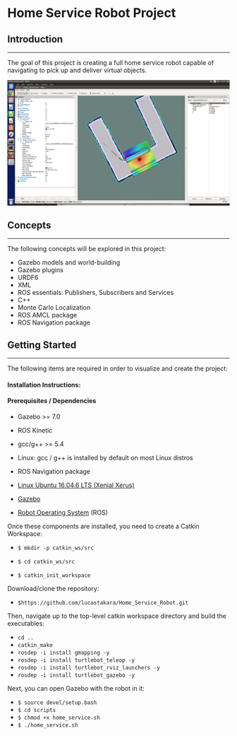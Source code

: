 # Home Service Robot Project

## Introduction
-----

The goal of this project is creating a full home service robot capable of navigating to pick up and deliver virtual objects.
 
![Gazebo](https://github.com/lucastakara/Home_Service_Robot/blob/master/images/home_service.png?raw=true)
## Concepts
---
The following concepts will be explored in this project:
- Gazebo models and world-building 
- Gazebo plugins
- URDF6
- XML
- ROS essentials: Publishers, Subscribers and Services
- C++
- Monte Carlo Localization
- ROS AMCL package
- ROS Navigation package

## Getting Started
----
The following items are required in order to visualize and create the project:
 
#### Installation Instructions:

#### Prerequisites / Dependencies 

- Gazebo >= 7.0

- ROS Kinetic

- gcc/g++ >= 5.4

- Linux: gcc / g++ is installed by default on most Linux distros

- ROS Navigation package

- [Linux Ubuntu 16.04.6 LTS (Xenial Xerus)](http://releases.ubuntu.com/16.04/)
- [Gazebo](http://gazebosim.org/tutorials?tut=install_ubuntu&cat=install) 
- [Robot Operating System](http://wiki.ros.org/kinetic/Installation/Ubuntu) (ROS)

Once these components are installed, you need to create a Catkin Workspace:


- `$ mkdir -p catkin_ws/src`

- `$ cd catkin_ws/src`

- `$ catkin_init_workspace`

Download/clone the repository:

- `$https://github.com/lucastakara/Home_Service_Robot.git`

Then, navigate up to the top-level catkin workspace directory and build the executables:

- `cd ..`
- `catkin_make` 
- `rosdep -i install gmapping -y`
- `rosdep -i install turtlebot_teleop -y`
- `rosdep -i install turtlebot_rviz_launchers -y`
- `rosdep -i install turtlebot_gazebo -y`

Next, you can open Gazebo with the robot in it:

- `$ source devel/setup.bash`
- `$ cd scripts`
- `$ chmod +x home_service.sh`
- `$ ./home_service.sh`






